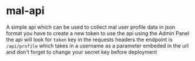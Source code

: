 # mal-api
A simple api which can be used to collect mal user profile data in json format
you have to create a new token to use the api using the Admin Panel
the api will look for `token` key in the requests headers
the endpoint is `/api/profile` which takes in a username as a parameter embeded in the url
and don't forget to change your secret key before deployment
